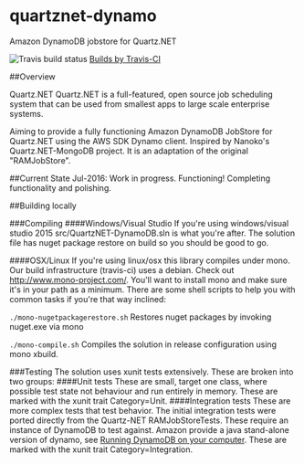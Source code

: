 # quartznet-dynamo
Amazon DynamoDB jobstore for Quartz.NET

![Travis build status](https://travis-ci.org/lukeryannetnz/quartznet-dynamodb.svg?branch=master) [Builds by Travis-CI](https://travis-ci.org/lukeryannetnz/quartznet-dynamodb)

##Overview

Quartz.NET Quartz.NET is a full-featured, open source job scheduling system that can be used from smallest apps to large scale enterprise systems.

Aiming to provide a fully functioning Amazon DynamoDB JobStore for Quartz.NET using the AWS SDK Dynamo client. Inspired by Nanoko's Quartz.NET-MongoDB project. It is an adaptation of the original "RAMJobStore".

##Current State
Jul-2016: Work in progress. Functioning! Completing functionality and polishing.

##Building locally

###Compiling
####Windows/Visual Studio
If you're using windows/visual studio 2015 src/QuartzNET-DynamoDB.sln is what you're after. The solution file has nuget package restore on build so you should be good to go.

####OSX/Linux
If you're using linux/osx this library compiles under mono. Our build infrastructure (travis-ci) uses a debian. Check out http://www.mono-project.com/. You'll want to install mono and make sure it's in your path as a minimum.
There are some shell scripts to help you with common tasks if you're that way inclined:

`./mono-nugetpackagerestore.sh` Restores nuget packages by invoking nuget.exe via mono

`./mono-compile.sh` Compiles the solution in release configuration using mono xbuild.

###Testing
The solution uses xunit tests extensively. These are broken into two groups:
####Unit tests
These are small, target one class, where possible test state not behaviour and run entirely in memory. These are marked with the xunit trait Category=Unit.
####Integration tests
These are more complex tests that test behavior. The initial integration tests were ported directly from the Quartz-NET RAMJobStoreTests. These require an instance of DynamoDB to test against. Amazon provide a java stand-alone version of dynamo, see [Running DynamoDB on your computer](http://docs.aws.amazon.com/amazondynamodb/latest/developerguide/Tools.DynamoDBLocal.html). These are marked with the xunit trait Category=Integration.
